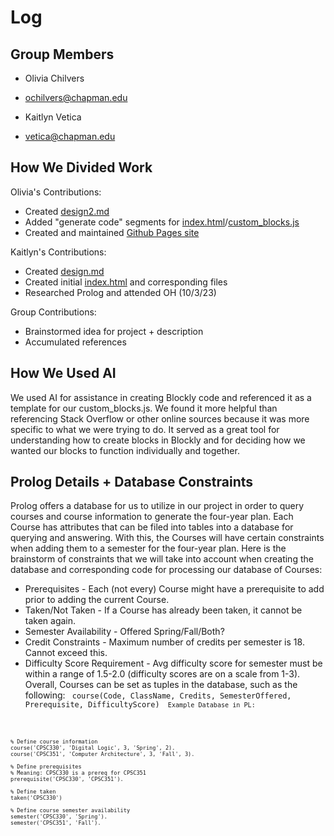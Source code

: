 # Log 

## Group Members

* Olivia Chilvers
* ochilvers@chapman.edu

* Kaitlyn Vetica 
* vetica@chapman.edu

## How We Divided Work 

Olivia's Contributions: 
* Created [design2.md](https://github.com/odchilvers/chilvers-vetica-group-project-CPSC354/blob/main/design2.md)
* Added "generate code" segments for [index.html](https://github.com/odchilvers/chilvers-vetica-group-project-CPSC354/blob/main/design-blocks/index.html)/[custom_blocks.js](https://github.com/odchilvers/chilvers-vetica-group-project-CPSC354/blob/main/design-blocks/custom_blocks.js) 
* Created and maintained [Github Pages site](https://odchilvers.github.io/chilvers-vetica-group-project-CPSC354/)

Kaitlyn's Contributions: 
* Created [design.md](https://github.com/odchilvers/chilvers-vetica-group-project-CPSC354/blob/main/design.md)
* Created initial [index.html](https://github.com/odchilvers/chilvers-vetica-group-project-CPSC354/blob/main/design.md) and corresponding files
* Researched Prolog and attended OH (10/3/23)

Group Contributions: 
* Brainstormed idea for project + description 
* Accumulated references 

## How We Used AI 
We used AI for assistance in creating Blockly code and referenced it as a template for our custom_blocks.js. We found it more helpful than referencing Stack Overflow or other online sources because it was more specific to what we were trying to do. It served as a great tool for understanding how to create blocks in Blockly and for deciding how we wanted our blocks to function individually and together. 

## Prolog Details + Database Constraints 
Prolog offers a database for us to utilize in our project in order to query courses and course information to generate the four-year plan. Each Course has attributes that can be filed into tables into a database for querying and answering. With this, the Courses will have certain constraints when adding them to a semester for the four-year plan. 
Here is the brainstorm of constraints that we will take into account when creating the database and corresponding code for processing our database of Courses: 
* Prerequisites - Each (not every) Course might have a prerequisite to add prior to adding the current Course. 
* Taken/Not Taken - If a Course has already been taken, it cannot be taken again. 
* Semester Availability - Offered Spring/Fall/Both?
* Credit Constraints - Maximum number of credits per semester is 18. Cannot exceed this. 
* Difficulty Score Requirement - Avg difficulty score for semester must be within a range of 1.5-2.0 (difficulty scores are on a scale from 1-3).
Overall, Courses can be set as tuples in the database, such as the following: 
<code> course(Code, ClassName, Credits, SemesterOffered, Prerequisite, DifficultyScore) <code>
Example Database in PL:
```dsl
% Define course information
course('CPSC330', 'Digital Logic', 3, 'Spring', 2).
course('CPSC351', 'Computer Architecture', 3, 'Fall', 3).

% Define prerequisites
% Meaning: CPSC330 is a prereq for CPSC351
prerequisite('CPSC330', 'CPSC351').

% Define taken 
taken('CPSC330')

% Define course semester availability
semester('CPSC330', 'Spring').
semester('CPSC351', 'Fall').
```
